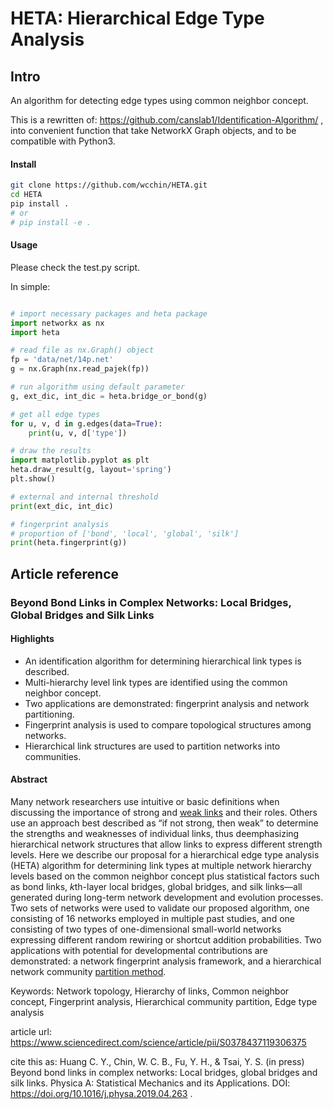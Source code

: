 # HETA: Hierarchical Edge Type Analysis

## Intro

An algorithm for detecting edge types using common neighbor concept.

This is a rewritten of: https://github.com/canslab1/Identification-Algorithm/ , into convenient function that take NetworkX Graph objects, and to be compatible with Python3.  

#### Install

```sh
git clone https://github.com/wcchin/HETA.git
cd HETA
pip install .
# or 
# pip install -e .
```

#### Usage

Please check the test.py script.

In simple:

```python

# import necessary packages and heta package
import networkx as nx
import heta

# read file as nx.Graph() object
fp = 'data/net/14p.net'
g = nx.Graph(nx.read_pajek(fp))

# run algorithm using default parameter
g, ext_dic, int_dic = heta.bridge_or_bond(g)

# get all edge types
for u, v, d in g.edges(data=True):
    print(u, v, d['type'])

# draw the results
import matplotlib.pyplot as plt
heta.draw_result(g, layout='spring')
plt.show()

# external and internal threshold
print(ext_dic, int_dic)

# fingerprint analysis
# proportion of ['bond', 'local', 'global', 'silk']
print(heta.fingerprint(g))

```



## Article reference

### Beyond Bond Links in Complex Networks: Local Bridges, Global Bridges and Silk Links

#### Highlights

- An identification algorithm for determining hierarchical link types is described.
- Multi-hierarchy level link types are identified using the common neighbor concept.
- Two applications are demonstrated: fingerprint analysis and network partitioning.
- Fingerprint analysis is used to compare topological structures among networks.
- Hierarchical link structures are used to partition networks into communities.

#### Abstract

Many network researchers use intuitive or basic definitions when discussing the importance of strong and [weak links](https://www.sciencedirect.com/topics/physics-and-astronomy/weak-link) and their roles. Others use an approach best described as “if not strong, then weak” to determine the strengths and weaknesses of individual links, thus deemphasizing hierarchical network structures that allow links to express different strength levels. Here we describe our proposal for a hierarchical edge type analysis (HETA) algorithm for determining link types at multiple network hierarchy levels based on the common neighbor concept plus statistical factors such as bond links, *k*th-layer local bridges, global bridges, and silk links—all generated during long-term network development and evolution processes. Two sets of networks were used to validate our proposed algorithm, one consisting of 16 networks employed in multiple past studies, and one consisting of two types of one-dimensional small-world networks expressing different random rewiring or shortcut addition probabilities. Two applications with potential for developmental contributions are demonstrated: a network fingerprint analysis framework, and a hierarchical network community [partition method](https://www.sciencedirect.com/topics/mathematics/partition-method).

Keywords: Network topology, Hierarchy of links, Common neighbor concept, Fingerprint analysis, Hierarchical community partition, Edge type analysis


article url: https://www.sciencedirect.com/science/article/pii/S0378437119306375

cite this as:
Huang C. Y., Chin, W. C. B., Fu, Y. H., & Tsai, Y. S. (in press) Beyond bond links in complex networks: Local bridges, global bridges and silk links. Physica A: Statistical Mechanics and its Applications. DOI: https://doi.org/10.1016/j.physa.2019.04.263 .
